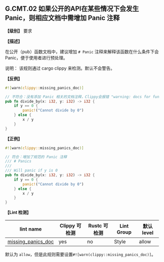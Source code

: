 ## G.CMT.02  如果公开的API在某些情况下会发生Panic，则相应文档中需增加 Panic 注释

**【级别】** 要求

**【描述】**

在公开（pub）函数文档中，建议增加 `# Panic` 注释来解释该函数在什么条件下会 Panic，便于使用者进行预处理。

说明： 该规则通过 cargo clippy 来检测。默认不会警告。

**【反例】**

```rust
#![warn(clippy::missing_panics_doc)]

// 不符合：没有添加 Panic 相关的文档注释，Clippy会报错 "warning: docs for function which may panic missing `# Panics` section"。
pub fn divide_by(x: i32, y: i32) -> i32 {
    if y == 0 {
        panic!("Cannot divide by 0")
    } else {
        x / y
    }
}
```

**【正例】**

```rust
#![warn(clippy::missing_panics_doc)]

// 符合：增加了规范的 Panic 注释
/// # Panics
///
/// Will panic if y is 0
pub fn divide_by(x: i32, y: i32) -> i32 {
    if y == 0 {
        panic!("Cannot divide by 0")
    } else {
        x / y
    }
}
```

**【Lint 检测】**

| lint name | Clippy 可检测 | Rustc 可检测 | Lint Group | 默认 level |
| ------ | ---- | --------- | ------ | ------ | 
| [missing_panics_doc ](https://rust-lang.github.io/rust-clippy/master/index.html#missing_panics_doc ) | yes| no | Style | allow | 

默认为 `allow`，但是此规则需要设置`#![warn(clippy::missing_panics_doc)]`。